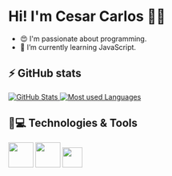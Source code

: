 <h1>Hi! I'm Cesar Carlos 👋😊</h1>

- 😍 I'm passionate about programming.  
- 🌱 I’m currently learning JavaScript.

<h2>⚡ GitHub stats </h2>

<a href="https://github.com/Cesar-Carllos?tab=repositories">
    
![GitHub Stats](https://github-readme-stats.vercel.app/api?username=Cesar-Carllos&theme=dark&show_icons=true&&hide=prs)
![Most used Languages](https://github-readme-stats.vercel.app/api/top-langs/?username=Cesar-Carllos&layout=compact&theme=dark)</a>

<h2>🚀💻 Technologies & Tools</h2>

<div>
    <img src="https://cdn.jsdelivr.net/gh/devicons/devicon/icons/html5/html5-original-wordmark.svg" height="50" width="50"/>
    <img src="https://cdn.jsdelivr.net/gh/devicons/devicon/icons/css3/css3-original-wordmark.svg" height="50" width="50"/>
    <img src="https://cdn.jsdelivr.net/gh/devicons/devicon/icons/javascript/javascript-original.svg" height="40" width="40"/>
</div>
